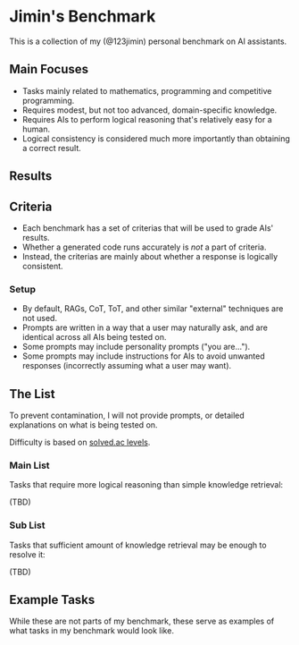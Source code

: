 # Jimin's Benchmark

This is a collection of my (@123jimin) personal benchmark on AI assistants.

## Main Focuses

- Tasks mainly related to mathematics, programming and competitive programming.
- Requires modest, but not too advanced, domain-specific knowledge.
- Requires AIs to perform logical reasoning that's relatively easy for a human.
- Logical consistency is considered much more importantly than obtaining a correct result.

## Results

## Criteria

- Each benchmark has a set of criterias that will be used to grade AIs' results.
- Whether a generated code runs accurately is *not* a part of criteria.
- Instead, the criterias are mainly about whether a response is logically consistent.

### Setup

- By default, RAGs, CoT, ToT, and other similar "external" techniques are not used.
- Prompts are written in a way that a user may naturally ask, and are identical across all AIs being tested on.
- Some prompts may include personality prompts ("you are...").
- Some prompts may include instructions for AIs to avoid unwanted responses (incorrectly assuming what a user may want).

## The List

To prevent contamination, I will not provide prompts, or detailed explanations on what is being tested on.

Difficulty is based on [solved.ac levels](https://solved.ac/problems/level).

### Main List

Tasks that require more logical reasoning than simple knowledge retrieval:

(TBD)

### Sub List

Tasks that sufficient amount of knowledge retrieval may be enough to resolve it:

(TBD)

## Example Tasks

While these are not parts of my benchmark, these serve as examples of what tasks in my benchmark would look like.
